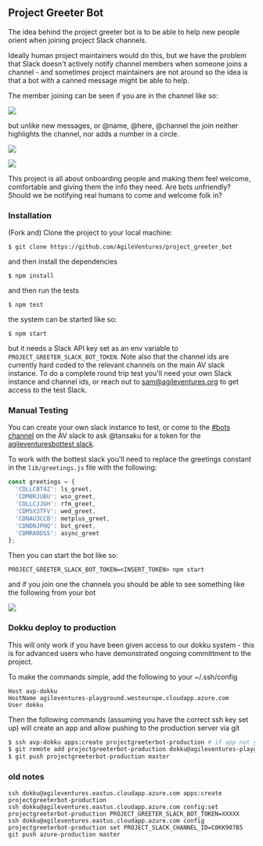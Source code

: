 Project Greeter Bot
-------------------

The idea behind the project greeter bot is to be able to help new people orient when joining project Slack channels.

Ideally human project maintainers would do this, but we have the problem that Slack doesn't actively notify channel members when someone joins a channel - and sometimes project maintainers are not around so the idea is that a bot with a canned message might be able to help.

The member joining can be seen if you are in the channel like so:

![](https://dl.dropbox.com/s/m0xdnmtlj1v9g0y/Screenshot%202018-11-01%2013.56.20.png?dl=0)

but unlike new messages, or @name, @here, @channel the join neither highlights the channel, nor adds a number in a circle.

![](https://dl.dropbox.com/s/oz9g2rlylm6x342/Screenshot%202018-11-01%2014.10.13.png?dl=0)

![](https://dl.dropbox.com/s/n8cyiaiz261clw0/Screenshot%202018-11-01%2014.12.19.png?dl=0)

This project is all about onboarding people and making them feel welcome, comfortable and giving them the info they need.  Are bots unfriendly? Should we be notifying real humans to come and welcome folk in?

### Installation

(Fork and) Clone the project to your local machine:

```
$ git clone https://github.com/AgileVentures/project_greeter_bot
```

and then install the dependencies

```
$ npm install
```

and then run the tests

```
$ npm test
```

the system can be started like so:

```
$ npm start
```

but it needs a Slack API key set as an env variable to `PROJECT_GREETER_SLACK_BOT_TOKEN`.  Note also that the channel ids are currently hard coded to the relevant channels on the main AV slack instance.  To do a complete round trip test you'll need your own Slack instance and channel ids, or reach out to sam@agileventures.org to get access to the test Slack.

### Manual Testing

You can create your own slack instance to test, or come to the [#bots channel](https://agileventures.slack.com/messages/bots) on the AV slack to ask @tansaku for a token for the [agileventuresbottest slack](https://join.slack.com/t/agileventuresbottest/shared_invite/enQtMjIwOTkyMTQwNjQ0LWZlMjI4YjA4OGYwZTcxMjRmMzlkZTMzZWU3OWJiOWU5YjA5MzIzZjIxMjUyNzdkY2YxZTlmMTYyY2IxMmMzN2Q).

To work with the bottest slack you'll need to replace the greetings constant in the `lib/greetings.js` file with the following:

```js
const greetings = { 
  'CDLLCBT4Z': ls_greet, 
  'CDM8RJUBU': wso_greet, 
  'CDLLCJJGH': rfm_greet, 
  'CDM5X3TFV': wed_greet,
  'CDNAU3CCB': metplus_greet,
  'CDNDNJPHQ': bot_greet,
  'CDMRA0DS5': async_greet
};
```

Then you can start the bot like so:

```
PROJECT_GREETER_SLACK_BOT_TOKEN=<INSERT_TOKEN> npm start
```

and if you join one the channels you should be able to see something like the following from your bot

![](https://dl.dropbox.com/s/exayo4cl6g2z7jd/Screenshot%202018-10-25%2016.55.09.png?dl=0)




### Dokku deploy to production

This will only work if you have been given access to our dokku system - this is for advanced users who have demonstrated ongoing committment to the project.

To make the commands simple, add the following to your ~/.ssh/config

```
Host avp-dokku
HostName agileventures-playground.westeurope.cloudapp.azure.com
User dokku
```
Then the following commands (assuming you have the correct ssh key set up) will create an app and allow pushing to the production server via git

```sh
$ ssh avp-dokku apps:create projectgreeterbot-production # if app not yet created
$ git remote add projectgreeterbot-production dokku@agileventures-playground.westeurope.cloudapp.azure.com:projectgreeterbot-production    # assuming you are in local directory for this project -- only needed first time
$ git push projectgreeterbot-production master
```

### old notes

```
ssh dokku@agileventures.eastus.cloudapp.azure.com apps:create projectgreeterbot-production
ssh dokku@agileventures.eastus.cloudapp.azure.com config:set projectgreeterbot-production PROJECT_GREETER_SLACK_BOT_TOKEN=XXXXX
ssh dokku@agileventures.eastus.cloudapp.azure.com config projectgreeterbot-production set PROJECT_SLACK_CHANNEL_ID=C0KK907B5
git push azure-production master
```
